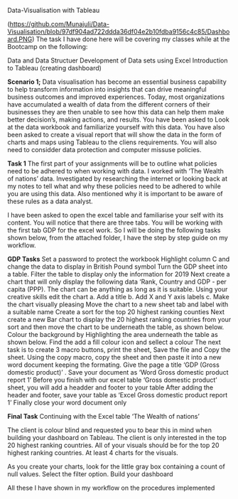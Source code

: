 Data-Visualisation with Tableau 

(https://github.com/Munajuli/Data-Visualisation/blob/97df904ad722ddda36df04e2b10fdba9156c4c85/Dashboard.PNG)
The task I have done here will be covering my classes while at the Bootcamp on the following:

Data and Data Structuer
Development of Data sets using Excel
Introduction to Tableau (creating dashboard)

**Scenario 1;**
Data visualisation has become an essential business capability to help transform information into insights that can drive meaningful business outcomes and improved experiences. Today, most organizations have accumulated a wealth of data from the different corners of their businesses they are then unable to see how this data can help them make better decision’s, making actions, and results.
You have been asked to Look at the data workbook and familiarize yourself with this data. You have also been asked to create a visual report that will show the data in the form of charts and maps using Tableau to the cliens requirements. You will also need to considder data protection and computer missuse policies. 

**Task 1**
The first part of your assignments will be to outline what policies need to be adhered to when working with data.
I worked with ‘The Wealth of nations’ data. Investigated by researching the internet or looking back at my notes to tell what and why these policies need to be adhered to while you are using this data. Also mentioned why it is important to be aware of these rules as a data analyst.  

I have been asked to open the excel table and familiarise your self with its content. You will notice that there are three tabs. You will be working with the first tab GDP for the excel work. So I will be doing the following tasks shown below, from the attached folder, I have the step by step guide on my workflow.

**GDP Tasks**
Set a password to protect the workbook
Highlight column C and change the data to display in British Pound symbol 
Turn the GDP sheet into a table. 
Filter the table to display only the information for 2019
Next create a chart that will only display the following data ‘Rank, Country and GDP - per capita (PPP).  The chart can be anything as long as it is suitable. 
Using your creative skills edit the chart 
a.	Add a title
b.	Add X and Y axis labels
c.	Make the chart visually pleasing 
Move the chart to a new sheet tab and label with a suitable name 
Create a sort for the top 20 highest ranking counties
Next create a new Bar chart to display the 20 highest ranking countries from your sort and then move the chart to be underneath the table, as shown below.
Colour the background by
Highlighting the area underneath the table as  shown below. Find the add a fill colour icon and sellect a colour
The next task is to create 3 macro buttons, print the sheet, Save the file and Copy the sheet. 
Using the copy macro, copy the sheet and then paste it into a new word document keeping the formating.  Give the page a title ‘GDP (Gross domestic product)’ .
Save your document as ‘Word Gross domestic product report 1’
Before you finish with our excel table ‘Gross domestic product’ sheet,  you will add a headder and footer to your table
After adding the header and footer, save your table as ‘Excel Gross domestic product report 1’
Finally close your word document only

**Final Task**
Continuing with the Excel table  ‘The Wealth of nations’

The client is colour blind and requested you to bear this in mind when building your dashboard on Tableau. The client is only interested in the top 20 highest ranking countries. All of your visuals should be for the top 20 highest ranking countries. At least 4 charts for the visuals.

As you create your charts, look for the little gray box containing a count of null values. Select the filter option.
Build your dashboard

All these I have shown in my workflow on the procedures implemented










